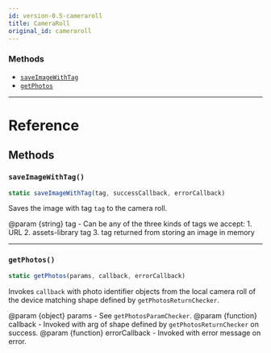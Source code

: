 ```yaml
---
id: version-0.5-cameraroll
title: CameraRoll
original_id: cameraroll
---
```


### Methods

- [`saveImageWithTag`](cameraroll#saveimagewithtag)
- [`getPhotos`](cameraroll#getphotos)

---

# Reference

## Methods

### `saveImageWithTag()`

```jsx
static saveImageWithTag(tag, successCallback, errorCallback)
```

Saves the image with tag `tag` to the camera roll.

@param {string} tag - Can be any of the three kinds of tags we accept: 1. URL 2. assets-library tag 3. tag returned from storing an image in memory

---

### `getPhotos()`

```jsx
static getPhotos(params, callback, errorCallback)
```

Invokes `callback` with photo identifier objects from the local camera roll of the device matching shape defined by `getPhotosReturnChecker`.

@param {object} params - See `getPhotosParamChecker`. @param {function} callback - Invoked with arg of shape defined by `getPhotosReturnChecker` on success. @param {function} errorCallback - Invoked with error message on error.
